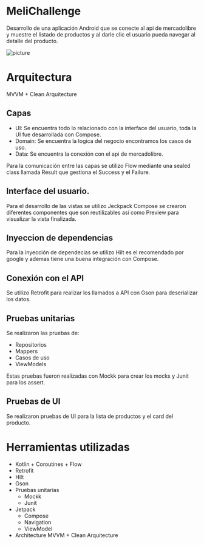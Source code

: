 # MeliChallenge
Desarrollo de una aplicación Android que se conecte al api de mercadolibre y muestre el listado de productos y al darle clic el usuario pueda navegar al detalle del producto.

![picture](preview.gif)

# Arquitectura
MVVM + Clean Arquitecture

##  Capas
* UI: Se encuentra todo lo relacionado con la interface del usuario, toda la UI fue desarrollada con Compose.
* Domain: Se encuentra la logica del negocio encontramos los casos de uso.
* Data: Se encuentra la conexión con el api de mercadolibre.

Para la comunicación entre las capas se utilizo Flow mediante una sealed class llamada Result que gestiona el Success y el Failure.

## Interface del usuario.
Para el desarrollo de las vistas se utilizo Jeckpack Compose se crearon diferentes componentes que son reutilizables así como Preview para visualizar la vista finalizada.

## Inyeccion de dependencias
Para la inyección de dependecias se utilizo Hilt es el recomendado por google y ademas tiene una buena integración con Compose.

## Conexión con el API
Se utilizo Retrofit para realizar los llamados a API con Gson para deserializar los datos.

## Pruebas unitarias
Se realizaron las pruebas de:
* Repositorios
* Mappers
* Casos de uso
* ViewModels

Estas pruebas fueron realizadas con Mockk para crear los mocks y Junit para los assert.

## Pruebas de UI
Se realizaron pruebas de UI para la lista de productos y el card del producto. 

# Herramientas utilizadas
* Kotlin + Coroutines + Flow
* Retrofit
* Hilt
* Gson
* Pruebas unitarias
  * Mockk
  * Junit
* Jetpack
  * Compose
  * Navigation
  * ViewModel
* Architecture
MVVM + Clean Arquitecture

